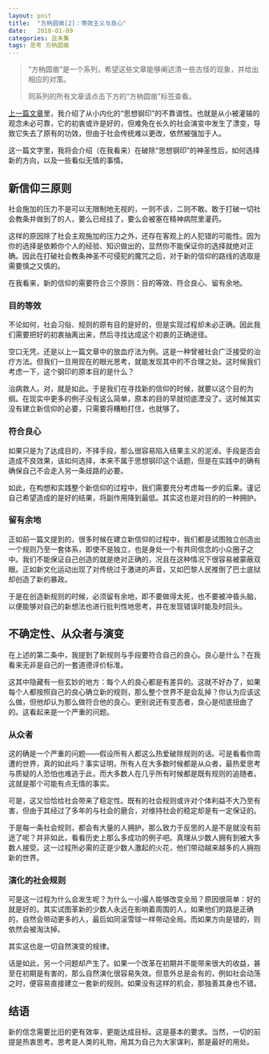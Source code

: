 ```yaml
---
layout: post
title:  "方枘圆凿[2]：等效主义与良心"
date:   2018-01-09
categories: 且未集
tags: 思考 方枘圆凿
---
```

 > “方枘圆凿”是一个系列，希望这些文章能够阐述清一些古怪的现象，并给出相应的对策。
 >
 > 同系列的所有文章请点击下方的“方枘圆凿”标签查看。

[上一篇文章][1]里，我介绍了从小内化的“思想钢印”的不靠谱性。也就是从小被灌输的观念未必可靠，它的初衷或许是好的，但难免在长久的社会演变中发生了漂变，导致它失去了原有的功效，但由于社会传统难以更改，依然被强加于人。

这一篇文字里，我将会介绍（在我看来）在破除“思想钢印”的神圣性后，如何选择新的方向，以及一些看似无情的事情。

## 新信仰三原则

社会施加的压力不是可以无限制地无视的，一则不该，二则不敢。敢于打破一切社会教条并做到了的人，要么已经挂了，要么会被塞在精神病院里灌药。

这样的原因除了社会主观施加的压力之外，还存在客观上的人犯错的可能性。因为你的选择是依赖你个人的经验、知识做出的，显然你不能保证你的选择就绝对正确。因此在打破社会教条神圣不可侵犯的魔咒之后，对于新的信仰的路线的选取是需要慎之又慎的。

在我看来，新的信仰的需要符合三个原则：目的等效、符合良心、留有余地。

### 目的等效

不论如何，社会习俗、规则的原有目的是好的，但是实现过程却未必正确。因此我们需要把好的初衷抽离出来，然后寻找达成这个初衷的正确途径。

空口无凭，还是以上一篇文章中的放血疗法为例。这是一种曾被社会广泛接受的治疗方法。但我们一旦用现在的眼光思考，就能发现其中的不合理之处。这时候我们考虑一下，这个钢印的原本目的是什么？

治病救人。对，就是如此。于是我们在寻找新的信仰的时候，就要以这个目的为纲。在现实中更多的例子没有这么简单，原本的目的早就彻底湮没了。这时候其实没有建立新信仰的必要，只需要将糟粕打住，也就够了。

### 符合良心

如果只是为了达成目的，不择手段，那么很容易陷入结果主义的泥淖。手段是否会造成不良效果，该如何选择，本来不属于思想钢印这个话题，但是在实践中的确有确保自己不会走入另一条歧路的必要。

如此，在构想和实践整个新信仰的过程中，我们需要充分考虑每一步的后果。谨记自己希望造成的是好的结果，将副作用降到最低。其实这也是对目的的一种拥护。

### 留有余地

正如前一篇文提到的，很多时候在建立新信仰的过程中，我们都是试图独立创造出一个规则乃至一套体系，即使不是独立，也是身处一个有共同信念的小众圈子之中。我们不能保证自己创造的就是绝对正确的，况且在这种情况下很容易被蒙蔽双眼。正如新文化运动出现了对传统过于激进的声音，又如巴黎人民推倒了巴士底狱却创造了新的暴政。

于是在创造新规则的时候，必须留有余地，即不要做得太死，也不要被冲昏头脑，以便能够对自己的新想法也进行批判性地思考，并在发现错误时能及时回头。

## 不确定性、从众者与演变

在上述的第二条中，我提到了新规则与手段要符合自己的良心。良心是什么？在我看来无非是自己的一套道德评价标准。

这其中隐藏有一些玄妙的地方：每个人的良心都是有差异的。这就不好办了，如果每个人都按照自己的良心确立新的规则，那么整个世界不是会乱掉？你认为应该这么做，但他却认为那么做符合他的良心。更别说还有变态者，良心是彻底扭曲了的。这看起来是一个严重的问题。

### 从众者

这的确是一个严重的问题——假设所有人都这么热爱破除规则的话。可是看看你周遭的世界，真的如此吗？事实证明，所有人在大多数时候都是从众者，最热爱思考与质疑的人恐怕也难逃于此，而大多数人在几乎所有时候都是既有规则的追随者。这就是那个可能有点无情的事实。

可是，这又恰恰给社会带来了稳定性。既有的社会规则或许对个体利益不大乃至有害，但由于其经过了多年的与社会的磨合，对维持社会的稳定却是有一定保证的。

于是每一条社会规则，都会有大量的人拥护。那么致力于反思的人是不是就没有前途了呢？并非如此，看看历史上那么多成功的例子吧。真理从少数人拥有到被大多数人接受。这一过程所必需的正是少数人激起的火花，他们带动越来越多的人拥抱新的世界。

### 演化的社会规则

可是这一过程为什么会发生呢？为什么一小撮人能够改变全局？原因很简单：好的就是好的。其实试图革新的少数人永远在影响着周围的人，如果他们的路是正确的，自然会带动更多的人，最后如同滚雪球一样带动全局。而如果方向是错的，则依然会被淘汰掉。

其实这也是一切自然演变的规律。

话是如此，另一个问题却产生了。如果一个改革在初期并不能带来很大的收益，甚至在初期是有害的，那么自然演化很容易失效。但意外总是会有的，例如社会动荡之时，便容易直接建立一套新的规则。如果没有这样的机会，那独善其身也不错。

## 结语

新的信念需要比旧的更有效率，更能达成目标。这是基本的要求。当然，一切的前提是热衷思考。思考是人类的礼物，用其为自己为大家谋利，那是最好的用处。

  [1]: https://moy.cat/2017/06/22/%E6%96%B9%E6%9E%98%E5%9C%86%E5%87%BF-%E6%80%9D%E6%83%B3%E9%92%A2%E5%8D%B0%E4%B8%8E%E7%9B%AE%E7%9A%84%E8%AE%BA.html

